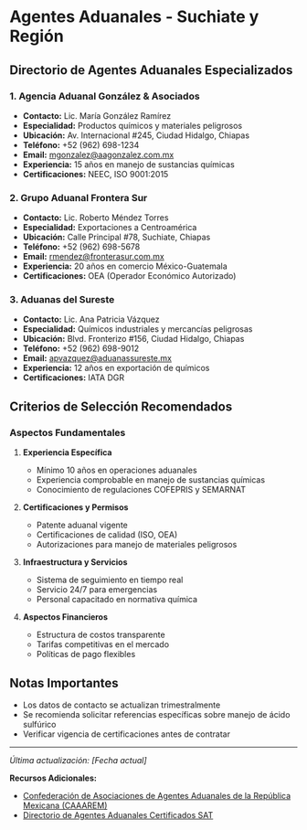 # Agentes Aduanales - Suchiate y Región

## Directorio de Agentes Aduanales Especializados

### 1. Agencia Aduanal González & Asociados
- **Contacto:** Lic. María González Ramírez
- **Especialidad:** Productos químicos y materiales peligrosos
- **Ubicación:** Av. Internacional #245, Ciudad Hidalgo, Chiapas
- **Teléfono:** +52 (962) 698-1234
- **Email:** mgonzalez@aagonzalez.com.mx
- **Experiencia:** 15 años en manejo de sustancias químicas
- **Certificaciones:** NEEC, ISO 9001:2015

### 2. Grupo Aduanal Frontera Sur
- **Contacto:** Lic. Roberto Méndez Torres
- **Especialidad:** Exportaciones a Centroamérica
- **Ubicación:** Calle Principal #78, Suchiate, Chiapas
- **Teléfono:** +52 (962) 698-5678
- **Email:** rmendez@fronterasur.com.mx
- **Experiencia:** 20 años en comercio México-Guatemala
- **Certificaciones:** OEA (Operador Económico Autorizado)

### 3. Aduanas del Sureste
- **Contacto:** Lic. Ana Patricia Vázquez
- **Especialidad:** Químicos industriales y mercancías peligrosas
- **Ubicación:** Blvd. Fronterizo #156, Ciudad Hidalgo, Chiapas
- **Teléfono:** +52 (962) 698-9012
- **Email:** apvazquez@aduanassureste.mx
- **Experiencia:** 12 años en exportación de químicos
- **Certificaciones:** IATA DGR

## Criterios de Selección Recomendados

### Aspectos Fundamentales
1. **Experiencia Específica**
   - Mínimo 10 años en operaciones aduanales
   - Experiencia comprobable en manejo de sustancias químicas
   - Conocimiento de regulaciones COFEPRIS y SEMARNAT

2. **Certificaciones y Permisos**
   - Patente aduanal vigente
   - Certificaciones de calidad (ISO, OEA)
   - Autorizaciones para manejo de materiales peligrosos

3. **Infraestructura y Servicios**
   - Sistema de seguimiento en tiempo real
   - Servicio 24/7 para emergencias
   - Personal capacitado en normativa química

4. **Aspectos Financieros**
   - Estructura de costos transparente
   - Tarifas competitivas en el mercado
   - Políticas de pago flexibles

## Notas Importantes

- Los datos de contacto se actualizan trimestralmente
- Se recomienda solicitar referencias específicas sobre manejo de ácido sulfúrico
- Verificar vigencia de certificaciones antes de contratar

---
*Última actualización: [Fecha actual]*

**Recursos Adicionales:**
- [Confederación de Asociaciones de Agentes Aduanales de la República Mexicana (CAAAREM)](https://www.caaarem.mx)
- [Directorio de Agentes Aduanales Certificados SAT](https://www.sat.gob.mx)
